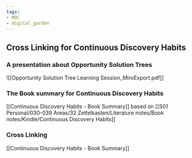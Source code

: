 ```yaml
---
tags: 
- MOC
- digital_garden
---
```

## Cross Linking for Continuous Discovery Habits
### A presentation about Opportunity Solution Trees
![[Opportunity Solution Tree Learning Session_MiroExport.pdf]]
### The Book summary for Continuous Discovery Habits
[[Continuous Discovery Habits - Book Summary]] based on [[S01 Personal/030-039 Areas/32 Zettelkasten/Literature notes/Book notes/Kindle/Continuous Discovery Habits]]

### Cross Linking
[[Continuous Discovery Habits - Book Summary]]




